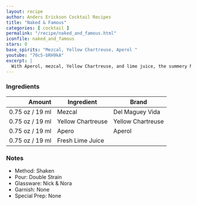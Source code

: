 ```yaml
---
layout: recipe
author: Anders Erickson Cocktail Recipes
title: "Naked & Famous"
categories: [ cocktail ]
permalink: "/recipe/naked_and_famous.html"
iconfile: naked_and_famous
stars: 0
base_spirits: "Mezcal, Yellow Chartreuse, Aperol "
youtube: "70cS-bRH9kA"
excerpt: |
  With Aperol, mezcal, Yellow Chartreuse, and lime juice, the summery Naked and Famous cocktail is a refreshing drink to serve year-round.
---
```


### Ingredients

|  Amount | Ingredient        | Brand             |
| ------: | ----------------- | ----------------- |
| 0.75 oz / 19 ml | Mezcal            | Del Maguey Vida   |
| 0.75 oz / 19 ml | Yellow Chartreuse | Yellow Chartreuse |
| 0.75 oz / 19 ml | Apero             | Aperol            |
| 0.75 oz / 19 ml | Fresh Lime Juice  |

### Notes

- Method: Shaken
- Pour: Double Strain
- Glassware: Nick & Nora
- Garnish: None
- Special Prep: None
